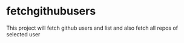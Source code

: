 # fetchgithubusers
This project will fetch github users and list and also fetch all repos of selected user
